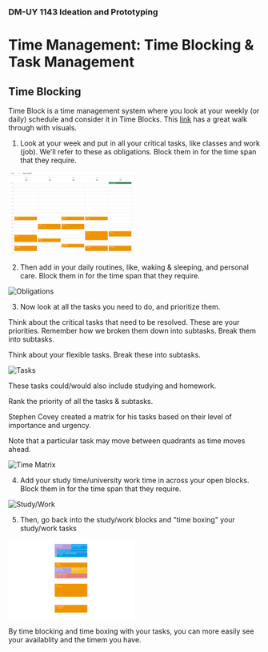 ### DM-UY 1143 Ideation and Prototyping

# Time Management: Time Blocking & Task Management

## Time Blocking

Time Block is a time management system where you look at your weekly (or daily) schedule and consider it in Time Blocks. This [link](https://learningwithangie.com/time-blocking-method-for-students/) has a great walk through with visuals.

1. Look at your week and put in all your critical tasks, like classes and work (job). We'll refer to these as obligations. Block them in for the time span that they require.


<img src="Images/google-calendar-obligations.jpg" alt="Critical Tasks" style="width:50%"/>

2. Then add in your daily routines, like, waking & sleeping, and personal care. Block them in for the time span that they require.

<img src="TimeManagementTechniques/Images/google-calendar-obligations-and-daily-routines.jpg " alt="Obligations" style="width:50%"/>




3. Now look at all the tasks you need to do, and prioritize them. 

Think about the critical tasks that need to be resolved. These are your priorities. Remember how we broken them down into subtasks. Break them into subtasks.

Think about your flexible tasks. Break these into subtasks.

<img src="TimeManagementTechniques/Images/master-to-do-list.png" alt="Tasks" style="width:50%"/>


These tasks could/would also include studying and homework.

Rank the priority of all the tasks & subtasks. 

Stephen Covey created a matrix for his tasks based on their level of importance and urgency.

Note that a particular task may move between quadrants as time moves ahead.



<img src="TimeManagementTechniques/Images/CoveyTimeMatrix.png" alt="Time Matrix" style="width:50%"/>


4. Add your study time/university work time in across your open blocks. Block them in for the time span that they require.


<img src="TimeManagementTechniques/Images/google-calendar-obligations-daily-routines-work.jpg " alt="Study/Work" style="width:50%"/>

5. Then, go back into the study/work blocks and "time boxing" your study/work tasks



<img src="../Images/time-boxing-google-calendar-1.png " alt="time box study & work" style="width:50%"/>

By time blocking and time boxing with your tasks, you can more easily see your availablity and the timem you have.




